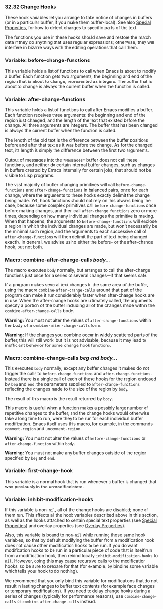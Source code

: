 

### 32.32 Change Hooks

These hook variables let you arrange to take notice of changes in buffers (or in a particular buffer, if you make them buffer-local). See also [Special Properties](Special-Properties.html), for how to detect changes to specific parts of the text.

The functions you use in these hooks should save and restore the match data if they do anything that uses regular expressions; otherwise, they will interfere in bizarre ways with the editing operations that call them.

### Variable: **before-change-functions**

This variable holds a list of functions to call when Emacs is about to modify a buffer. Each function gets two arguments, the beginning and end of the region that is about to change, represented as integers. The buffer that is about to change is always the current buffer when the function is called.

### Variable: **after-change-functions**

This variable holds a list of functions to call after Emacs modifies a buffer. Each function receives three arguments: the beginning and end of the region just changed, and the length of the text that existed before the change. All three arguments are integers. The buffer that has been changed is always the current buffer when the function is called.

The length of the old text is the difference between the buffer positions before and after that text as it was before the change. As for the changed text, its length is simply the difference between the first two arguments.

Output of messages into the `*Messages*` buffer does not call these functions, and neither do certain internal buffer changes, such as changes in buffers created by Emacs internally for certain jobs, that should not be visible to Lisp programs.

The vast majority of buffer changing primitives will call `before-change-functions` and `after-change-functions` in balanced pairs, once for each change, where the arguments to these hooks exactly delimit the change being made. Yet, hook functions should not rely on this always being the case, because some complex primitives call `before-change-functions` once before making changes, and then call `after-change-functions` zero or more times, depending on how many individual changes the primitive is making. When that happens, the arguments to `before-change-functions` will enclose a region in which the individual changes are made, but won’t necessarily be the minimal such region, and the arguments to each successive call of `after-change-functions` will then delimit the part of text being changed exactly. In general, we advise using either the before- or the after-change hook, but not both.

### Macro: **combine-after-change-calls** *body…*

The macro executes `body` normally, but arranges to call the after-change functions just once for a series of several changes—if that seems safe.

If a program makes several text changes in the same area of the buffer, using the macro `combine-after-change-calls` around that part of the program can make it run considerably faster when after-change hooks are in use. When the after-change hooks are ultimately called, the arguments specify a portion of the buffer including all of the changes made within the `combine-after-change-calls` body.

**Warning:** You must not alter the values of `after-change-functions` within the body of a `combine-after-change-calls` form.

**Warning:** If the changes you combine occur in widely scattered parts of the buffer, this will still work, but it is not advisable, because it may lead to inefficient behavior for some change hook functions.

### Macro: **combine-change-calls** *beg end body…*

This executes `body` normally, except any buffer changes it makes do not trigger the calls to `before-change-functions` and `after-change-functions`. Instead there is a single call of each of these hooks for the region enclosed by `beg` and `end`, the parameters supplied to `after-change-functions` reflecting the changes made to the size of the region by `body`.

The result of this macro is the result returned by `body`.

This macro is useful when a function makes a possibly large number of repetitive changes to the buffer, and the change hooks would otherwise take a long time to run, were they to be run for each individual buffer modification. Emacs itself uses this macro, for example, in the commands `comment-region` and `uncomment-region`.

**Warning:** You must not alter the values of `before-change-functions` or `after-change-function` within `body`.

**Warning:** You must not make any buffer changes outside of the region specified by `beg` and `end`.

### Variable: **first-change-hook**

This variable is a normal hook that is run whenever a buffer is changed that was previously in the unmodified state.

### Variable: **inhibit-modification-hooks**

If this variable is non-`nil`, all of the change hooks are disabled; none of them run. This affects all the hook variables described above in this section, as well as the hooks attached to certain special text properties (see [Special Properties](Special-Properties.html)) and overlay properties (see [Overlay Properties](Overlay-Properties.html)).

Also, this variable is bound to non-`nil` while running those same hook variables, so that by default modifying the buffer from a modification hook does not cause other modification hooks to be run. If you do want modification hooks to be run in a particular piece of code that is itself run from a modification hook, then rebind locally `inhibit-modification-hooks` to `nil`. However, doing this may cause recursive calls to the modification hooks, so be sure to prepare for that (for example, by binding some variable which tells your hook to do nothing).

We recommend that you only bind this variable for modifications that do not result in lasting changes to buffer text contents (for example face changes or temporary modifications). If you need to delay change hooks during a series of changes (typically for performance reasons), use `combine-change-calls` or `combine-after-change-calls` instead.
